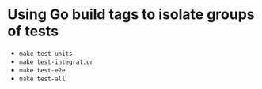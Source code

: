 # Using Go build tags to isolate groups of tests

- `make test-units`
- `make test-integration`
- `make test-e2e`
- `make test-all`